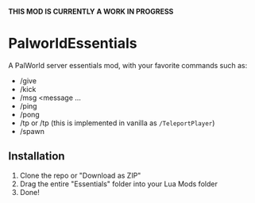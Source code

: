 **THIS MOD IS CURRENTLY A WORK IN PROGRESS**

# PalworldEssentials
A PalWorld server essentials mod, with your favorite commands such as:

* /give <player> <qty> <item>
* /kick <player>
* /msg <player> <message ...
* /ping
* /pong
* /tp <target> <dest> or /tp <dest> (this is implemented in vanilla as `/TeleportPlayer`)
* /spawn <pal> <level> <passive> <type>

## Installation

1. Clone the repo or "Download as ZIP"
2. Drag the entire "Essentials" folder into your Lua Mods folder
3. Done!
